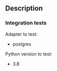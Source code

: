 ## Description
<!---
  Describe the Pull Request here. Add any references and info to help reviewers
  understand your changes. Include any tradeoffs you considered.
-->

<!-- If applicable: -->
<!--
GitHub: resolves #XXX
Linear: closes FEA-XXX
-->

### Integration tests

Adapter to test:
<!-- Add relevant ones -->
- postgres
<!--
- snowflake
- bigquery
- redshift
- duckdb
- athena
-->

Python version to test:
<!-- Add relevant ones -->
- 3.8
<!--
- 3.9
- 3.10
-->
